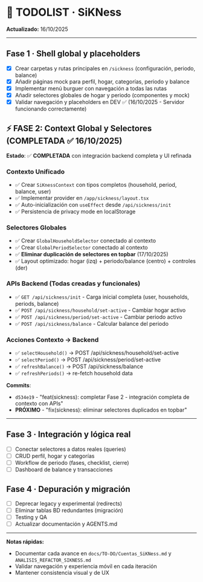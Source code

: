 # 📝 TODOLIST · SiKNess

**Actualizado:** 16/10/2025

---

## Fase 1 · Shell global y placeholders

- [x] Crear carpetas y rutas principales en `/sickness` (configuración, periodo, balance)
- [x] Añadir páginas mock para perfil, hogar, categorías, periodo y balance
- [x] Implementar menú burguer con navegación a todas las rutas
- [x] Añadir selectores globales de hogar y periodo (componentes y mock)
- [x] Validar navegación y placeholders en DEV ✅ (16/10/2025 - Servidor funcionando correctamente)

## ⚡ FASE 2: Context Global y Selectores (COMPLETADA ✅ 16/10/2025)

**Estado**: ✅ **COMPLETADA** con integración backend completa y UI refinada

### Contexto Unificado

- ✅ Crear `SiKnessContext` con tipos completos (household, period, balance, user)
- ✅ Implementar provider en `/app/sickness/layout.tsx`
- ✅ Auto-inicialización con `useEffect` desde `/api/sickness/init`
- ✅ Persistencia de privacy mode en localStorage

### Selectores Globales

- ✅ Crear `GlobalHouseholdSelector` conectado al contexto
- ✅ Crear `GlobalPeriodSelector` conectado al contexto
- ✅ **Eliminar duplicación de selectores en topbar** (17/10/2025)
- ✅ Layout optimizado: hogar (izq) + periodo/balance (centro) + controles (der)

### APIs Backend (Todas creadas y funcionales)

- ✅ `GET /api/sickness/init` - Carga inicial completa (user, households, periods, balance)
- ✅ `POST /api/sickness/household/set-active` - Cambiar hogar activo
- ✅ `POST /api/sickness/period/set-active` - Cambiar periodo activo
- ✅ `POST /api/sickness/balance` - Calcular balance del periodo

### Acciones Contexto → Backend

- ✅ `selectHousehold()` → POST /api/sickness/household/set-active
- ✅ `selectPeriod()` → POST /api/sickness/period/set-active
- ✅ `refreshBalance()` → POST /api/sickness/balance
- ✅ `refreshPeriods()` → re-fetch household data

**Commits**:

- `d534e19` - "feat(sickness): completar Fase 2 - integración completa de contexto con APIs"
- **PRÓXIMO** - "fix(sickness): eliminar selectores duplicados en topbar"

---

## Fase 3 · Integración y lógica real

- [ ] Conectar selectores a datos reales (queries)
- [ ] CRUD perfil, hogar y categorías
- [ ] Workflow de periodo (fases, checklist, cierre)
- [ ] Dashboard de balance y transacciones

## Fase 4 · Depuración y migración

- [ ] Deprecar legacy y experimental (redirects)
- [ ] Eliminar tablas BD redundantes (migración)
- [ ] Testing y QA
- [ ] Actualizar documentación y AGENTS.md

---

**Notas rápidas:**

- Documentar cada avance en `docs/TO-DO/Cuentas_SiKNess.md` y `ANALISIS_REFACTOR_SIKNESS.md`
- Validar navegación y experiencia móvil en cada iteración
- Mantener consistencia visual y de UX
